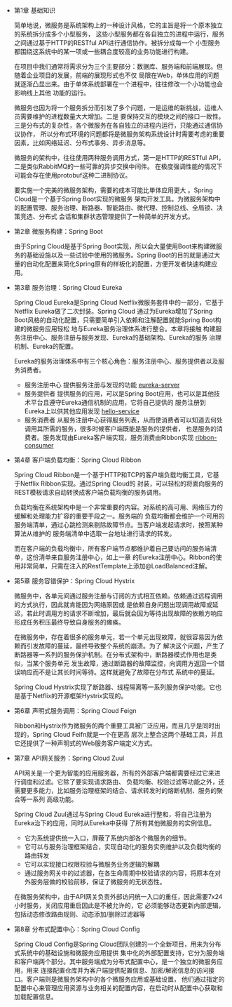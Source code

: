 - 第1章 基础知识

    简单地说，微服务是系统架构上的一种设计风格，它的主旨是将一个原本独立的系统拆分成多个小型服务，
    这些小型服务都在各自独立的进程中运行，服务之间通过基于HTTP的RESTful API进行通信协作。被拆分成每一个
    小型服务都围绕这系统中的某一项或一些耦合度较高的业务功能进行构建。
    
    在项目中我们通常将需求分为三个主要部分：数据库、服务端和前端展现。但随着企业项目的发展，前端的展现形式也不仅
    局限在Web，单体应用的问题就逐渐凸显出来。由于单体系统部署在一个进程中，往往修改一个小功能也会影响线上其他
    功能的运行。
    
    微服务也因为将一个服务拆分而引发了多个问题，一是运维的新挑战，运维人员需要维护的进程数量大大增加。二是
    要保持交互的模块之间的接口一致性。三是分布式的复杂性，各个微服务在各自独立的进程内运行，只能通过通信协议协作，
    所以分布式环境的问题都将是微服务架构系统设计时需要考虑的重要因素，比如网络延迟、分布式事务、异步消息等。
    
    微服务的架构中，往往使用两种服务调用方式，第一是HTTP的RESTful API，二是类似RabbitMQ的一些可靠的异步交换中间件。
    在极度强调性能的情况下可能会存在使用protobuf这种二进制协议。
    
    要实施一个完美的微服务架构，需要的成本可能比単体应用更大 。Spring Cloud是一个基于Spring Boot实现的微服务
    架构开发工具。为微服务架构中的配置管理、服务治理、断路器、智能路由、微代理、控制总线、全局锁、决策竞选、分布式
    会话和集群状态管理提供了一种简单的开发方式。
    
- 第2章 微服务构建：Spring Boot

    由于Spring Cloud是基于Spring Boot实现，所以会大量使用Boot来构建微服务的基础设施以及一些试验中使用的微服务。Spring
    Boot的目的就是通过大量的自动化配置来简化Spring原有的样板化的配置，方便开发者快速构建应用。
    
- 第3章 服务治理：Spring Cloud Eureka

    Spring Cloud Eureka是Spring Cloud Netflix微服务套件中的一部分，它基于Netflix Eureka做了二次封装。Spring Cloud
    通过为Eureka增加了Spring Boot风格的自动化配置，只需要简单引入依赖和注解配置就能Spring Boot构建的微服务应用轻松
    地与Eureka服务治理体系进行整合。本章将接触 构建服务注册中心、服务注册与服务发现、Eureka的基础架构、Eureka的服务
    治理机制、Eureka的配置。
    
    Eureka的服务治理体系中有三个核心角色：服务注册中心、服务提供者以及服务消费者。
    - 服务注册中心 提供服务注册与发现的功能 [eureka-server](spring-cloud-in-ation/eureka-server)
    - 服务提供者 提供服务的应用，可以是Spring Boot应用，也可以是其他技术平台且遵守Eureka通信机制的应用，它将自己提供的
    服务注册到Eureka上以供其他应用发现    [hello-service](spring-cloud-in-ation/hello-service)
    - 服务消费者 从服务注册中心获得服务列表，从而使消费者可以知道去何处调用其所需的服务，很多时候客户端既能是服务的提供者，
    也是服务的消费者。服务发现由Eureka客户端实现，服务消费由Ribbon实现 [ribbon-consumer](spring-cloud-in-ation/ribbon-consumer)
    
- 第4章 客户端负载均衡：Spring Cloud Ribbon

    Spring Cloud Ribbon是一个基于HTTP和TCP的客户端负载均衡工具，它基于Netflix Ribbon实现。通过Spring Cloud的
    封装，可以轻松的将面向服务的REST模板请求自动转换成客户端负载均衡的服务调用。
    
    负载均衡在系统架构中是一个非常重要的内容。对系统的高可用、网络压力的缓解和处理能力扩容的重要手段之一。服务端的
    负载均衡都会维护一个可用的服务端清单，通过心跳检测来剔除故障节点。当客户端发起请求时，按照某种算法从维护的
    服务端清单中选取一台地址进行请求的转发。
    
    而在客户端的负载均衡中，所有客户端节点都维护着自己要访问的服务端清单，这份清单来自服务注册中心，如上一章
    的Eureka注册中心。Ribbon的使用非常简单，只需在注入的RestTemplate上添加@LoadBalanced注解。
    
- 第5章 服务容错保护：Spring Cloud Hystrix
    
    微服务中，各单元间通过服务注册与订阅的方式相互依赖。依赖通过远程调用的方式执行，因此就肯能因为网络原因或
    是依赖自身问题出现调用故障或延迟，若此时调用方的请求不断增加，最后就会因为等待出现故障的依赖方响应
    形成任务积压最终导致自身服务的瘫痪。
    
    在微服务中，存在着很多的服务单元，若一个单元出现故障，就很容易因为依赖而引发故障的蔓延，最终导致整个系统的崩溃。为了
    解决这个问题，产生了断路器等一系列的服务保护机制。在分布式架构中，断路器模式作用也是类似，当某个服务单元
    发生故障，通过断路器的故障监控，向调用方返回一个错误响应而不是让其长时间等待。这样就避免了故障在分布式
    系统中的蔓延。
    
    Spring Cloud Hystrix实现了断路器、线程隔离等一系列服务保护功能。它也是基于Netflix的开源框架Hystrix实现的。
    
- 第6章 声明式服务调用：Spring Cloud Feign

    Ribbon和Hystrix作为微服务的两个重要工具被广泛应用，而且几乎是同时出现的，Spring Cloud Feifn就是一个在更高
层次上整合这两个基础工具，并且它还提供了一种声明式的Web服务客户端定义方式。

- 第7章 API网关服务：Spring Cloud Zuul

    API网关是一个更为智能的应用服务器，所有的外部客户端都需要经过它来进行调度和过滤。它除了要实现请求路由、
    负载均衡、校验过滤等功能之外，还需要更多能力，比如服务治理框架的结合、请求转发时的熔断机制、服务的聚合等一系列
    高级功能。
    
    Spring Cloud Zuul通过与Spring Cloud Eureka进行整和，将自己注册为Eureka治下的应用，同时从Eureka中获得
    了所有其他微服务的实例信息。
    
    - 它为系统提供统一入口，屏蔽了系统内部各个微服务的细节。
    - 它可以与服务治理框架结合，实现自动化的服务实例维护以及负载均衡的路由转发
    - 它可以实现接口权限校验与微服务业务逻辑的解耦
    - 通过服务网关中的过滤器，在各生命周期中校验请求的内容，将原本在对外服务层做的校验前移，保证了微服务的无状态性。
    
    在微服务架构中，由于API网关负责外部访问统一入口的重任，因此需要7x24小时服务，关闭应用重启因此是不被允许的，它
    必须能够动态更新内部逻辑，包括动态修改路由规则、动态添加/删除过滤器等
    
- 第8章 分布式配置中心：Spring Cloud Config

    Spring Cloud Config是Spring Cloud团队创建的一个全新项目，用来为分布式系统中的基础设施和微服务应用提供
    集中化的外部配置支持，它分为服务端和客户端两个部分。其中服务端成为分布式配置中心，是一个独立的微服务应用，用来
    连接配置仓库并为客户端提供配置信息、加密/解密信息的访问接口。客户端则是微服务架构中的各个微服务应用或基础设置，
    他们通过指定的配置中心来管理应用资源与业务相关的配置内容，在启动时从配置中心获取和加载配置信息。